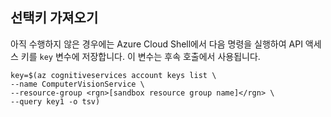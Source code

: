## <a name="get-an-access-key"></a>선택키 가져오기

아직 수행하지 않은 경우에는 Azure Cloud Shell에서 다음 명령을 실행하여 API 액세스 키를 `key` 변수에 저장합니다. 이 변수는 후속 호출에서 사용됩니다.

```azurecli
key=$(az cognitiveservices account keys list \
--name ComputerVisionService \
--resource-group <rgn>[sandbox resource group name]</rgn> \
--query key1 -o tsv)
```
